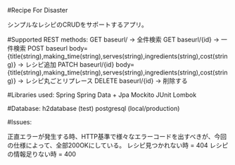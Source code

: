 #Recipe For Disaster

シンプルなレシピのCRUDをサポートするアプリ。

#Supported REST methods:
GET baseurl/ -> 全件検索
GET baseurl/{id} -> 一件検索
POST baseurl body={title(string),making_time(string),serves(string),ingredients(string),cost(string)} -> レシピ追加
PATCH baseurl/{id} body={title(string),making_time(string),serves(string),ingredients(string),cost(string)} -> レシピ丸ごとリプレース
DELETE baseurl/{id} -> 削除する

#Libraries used:
Spring
Spring Data + Jpa
Mockito
JUnit
Lombok

#Database:
h2database (test)
postgresql (local/production)

#Issues:

正直エラーが発生する時、HTTP基準で様々なエラーコードを出すべきが、今回の仕様によって、全部200OKにしている。
レシピ見つかれない時 = 404
レシピの情報足りない時 = 400
